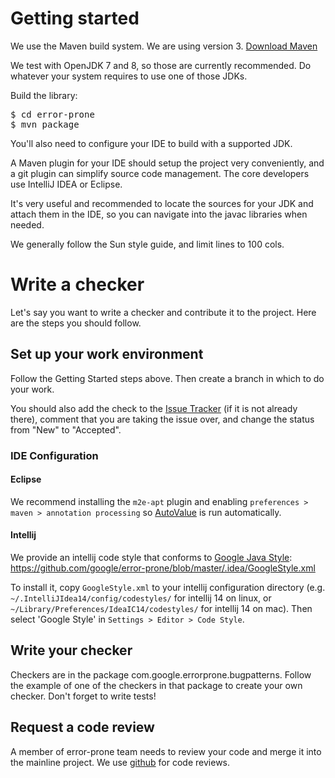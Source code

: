 # Getting started

We use the Maven build system. We are using version 3. [Download Maven](http://maven.apache.org/download.html)

We test with OpenJDK 7 and 8, so those are currently recommended. Do whatever your system requires to use one of those JDKs.

Build the library:
<pre>
$ cd error-prone
$ mvn package
</pre>

You'll also need to configure your IDE to build with a supported JDK.

A Maven plugin for your IDE should setup the project very conveniently, and a git plugin can simplify source code management. The core developers use IntelliJ IDEA or Eclipse.

It's very useful and recommended to locate the sources for your JDK and attach them in the IDE, so you can navigate into the javac libraries when needed.

We generally follow the Sun style guide, and limit lines to 100 cols.

# Write a checker

Let's say you want to write a checker and contribute it to the project.  Here are the steps you should follow.

## Set up your work environment

Follow the Getting Started steps above.  Then create a branch in which to do your work.

You should also add the check to the [Issue Tracker](https://github.com/google/error-prone/issues) (if it is not already there), comment that you are taking the issue over, and change the status from "New" to "Accepted".

### IDE Configuration

#### Eclipse

We recommend installing the `m2e-apt` plugin and enabling `preferences > maven > annotation processing` so [AutoValue](https://github.com/google/auto/tree/master/value) is run automatically.

#### Intellij

We provide an intellij code style that conforms to [Google Java Style](https://google-styleguide.googlecode.com/svn/trunk/javaguide.html): https://github.com/google/error-prone/blob/master/.idea/GoogleStyle.xml

To install it, copy `GoogleStyle.xml` to your intellij configuration directory (e.g. `~/.IntelliJIdea14/config/codestyles/` for intellij 14 on linux, or `~/Library/Preferences/IdeaIC14/codestyles/` for intellij 14 on mac). Then select 'Google Style' in `Settings > Editor > Code Style`.

## Write your checker

Checkers are in the package com.google.errorprone.bugpatterns.  Follow the example of one of the checkers in that package to create your own checker.  Don't forget to write tests!  

## Request a code review

A member of error-prone team needs to review your code and merge it into the mainline project.  We use [github](https://github.com/google/error-prone/pulls) for code reviews.  